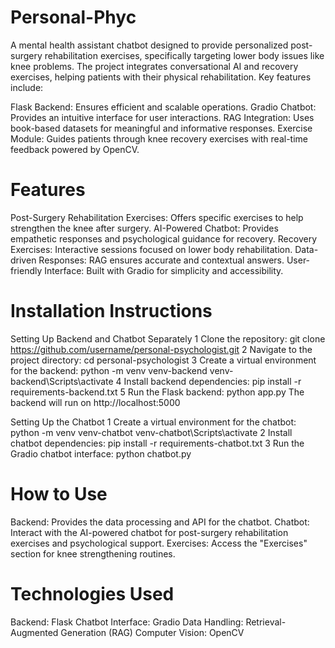 # Personal-Phyc
A mental health assistant chatbot designed to provide personalized post-surgery rehabilitation exercises, specifically targeting lower body issues like knee problems. The project integrates conversational AI and recovery exercises, helping patients with their physical rehabilitation. Key features include:

Flask Backend: Ensures efficient and scalable operations.
Gradio Chatbot: Provides an intuitive interface for user interactions.
RAG Integration: Uses book-based datasets for meaningful and informative responses.
Exercise Module: Guides patients through knee recovery exercises with real-time feedback powered by OpenCV.

# Features
Post-Surgery Rehabilitation Exercises: Offers specific exercises to help strengthen the knee after surgery.
AI-Powered Chatbot: Provides empathetic responses and psychological guidance for recovery.
Recovery Exercises: Interactive sessions focused on lower body rehabilitation.
Data-driven Responses: RAG ensures accurate and contextual answers.
User-friendly Interface: Built with Gradio for simplicity and accessibility.

# Installation Instructions
Setting Up Backend and Chatbot Separately
1 Clone the repository:
git clone https://github.com/username/personal-psychologist.git
2 Navigate to the project directory:
cd personal-psychologist
3 Create a virtual environment for the backend:
python -m venv venv-backend
venv-backend\Scripts\activate
4 Install backend dependencies:
pip install -r requirements-backend.txt
5 Run the Flask backend:
python app.py
The backend will run on http://localhost:5000

Setting Up the Chatbot
1 Create a virtual environment for the chatbot:
python -m venv venv-chatbot
venv-chatbot\Scripts\activate
2 Install chatbot dependencies:
pip install -r requirements-chatbot.txt
3 Run the Gradio chatbot interface:
python chatbot.py

# How to Use
Backend: Provides the data processing and API for the chatbot.
Chatbot: Interact with the AI-powered chatbot for post-surgery rehabilitation exercises and psychological support.
Exercises: Access the "Exercises" section for knee strengthening routines.

# Technologies Used
Backend: Flask
Chatbot Interface: Gradio
Data Handling: Retrieval-Augmented Generation (RAG)
Computer Vision: OpenCV





